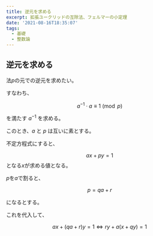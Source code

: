 ```yaml
---
title: 逆元を求める
excerpt: 拡張ユークリッドの互除法、フェルマーの小定理
date: '2021-08-16T18:35:07'
tags:
  - 基礎
  - 整数論
---
```


## 逆元を求める

法$p$の元での逆元を求めたい。

すなわち、

$$
a^{-1} \cdot a \equiv  1 \pmod p
$$

を満たす $a^{-1}$ を求める。


このとき、$a$ と $p$ は互いに素とする。

不定方程式にすると、


$$
ax + py = 1
$$
となる$x$が求める値となる。

$p$を$a$で割ると、

$$
p = qa + r
$$

になるとする。

これを代入して、

$$
ax + (qa + r)y = 1 \Leftrightarrow ry + a(x+qy) = 1
$$
